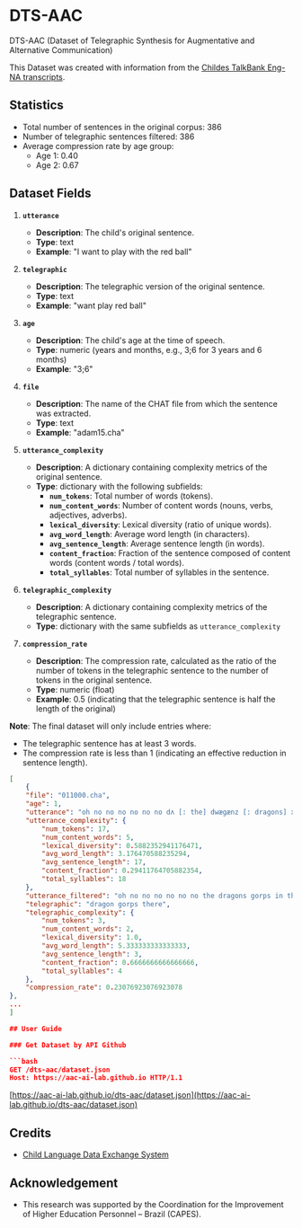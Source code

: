 # DTS-AAC

DTS-AAC (Dataset of Telegraphic Synthesis for Augmentative and Alternative Communication)

This Dataset was created with information from the [Childes TalkBank Eng-NA transcripts](https://childes.talkbank.org/access/Eng-NA/).

## Statistics

- Total number of sentences in the original corpus: 386
- Number of telegraphic sentences filtered: 386
- Average compression rate by age group:
    - Age 1: 0.40
    - Age 2: 0.67

## Dataset Fields

1. **`utterance`**
   - **Description**: The child's original sentence.
   - **Type**: text
   - **Example**: "I want to play with the red ball"

2. **`telegraphic`**
   - **Description**: The telegraphic version of the original sentence.
   - **Type**: text
   - **Example**: "want play red ball"

3. **`age`**
   - **Description**: The child's age at the time of speech.
   - **Type**: numeric (years and months, e.g., 3;6 for 3 years and 6 months)
   - **Example**: "3;6"

4. **`file`**
   - **Description**: The name of the CHAT file from which the sentence was extracted.
   - **Type**: text
   - **Example**: "adam15.cha"

5. **`utterance_complexity`**
   - **Description**: A dictionary containing complexity metrics of the original sentence.
   - **Type**: dictionary with the following subfields:
     - **`num_tokens`**: Total number of words (tokens).
     - **`num_content_words`**: Number of content words (nouns, verbs, adjectives, adverbs).
     - **`lexical_diversity`**: Lexical diversity (ratio of unique words).
     - **`avg_word_length`**: Average word length (in characters).
     - **`avg_sentence_length`**: Average sentence length (in words).
     - **`content_fraction`**: Fraction of the sentence composed of content words (content words / total words).
     - **`total_syllables`**: Total number of syllables in the sentence.


6. **`telegraphic_complexity`**
   - **Description**: A dictionary containing complexity metrics of the telegraphic sentence.
   - **Type**: dictionary with the same subfields as `utterance_complexity`

7. **`compression_rate`**
   - **Description**: The compression rate, calculated as the ratio of the number of tokens in the telegraphic sentence to the number of tokens in the original sentence.
   - **Type**: numeric (float)
   - **Example**: 0.5 (indicating that the telegraphic sentence is half the length of the original)

**Note**: The final dataset will only include entries where:
- The telegraphic sentence has at least 3 words.
- The compression rate is less than 1 (indicating an effective reduction in sentence length).

```json
[
    {
    "file": "011000.cha",
    "age": 1,
    "utterance": "oh no no no no no no dʌ [: the] dwægænz [: dragons] xxx (.) &~gorps in dɛr [: there] [/] dɛr [: there] .",
    "utterance_complexity": {
        "num_tokens": 17,
        "num_content_words": 5,
        "lexical_diversity": 0.5882352941176471,
        "avg_word_length": 3.176470588235294,
        "avg_sentence_length": 17,
        "content_fraction": 0.29411764705882354,
        "total_syllables": 18
    },
    "utterance_filtered": "oh no no no no no no the dragons gorps in there there",
    "telegraphic": "dragon gorps there",
    "telegraphic_complexity": {
        "num_tokens": 3,
        "num_content_words": 2,
        "lexical_diversity": 1.0,
        "avg_word_length": 5.333333333333333,
        "avg_sentence_length": 3,
        "content_fraction": 0.6666666666666666,
        "total_syllables": 4
    },
    "compression_rate": 0.23076923076923078
},
...
]

## User Guide

### Get Dataset by API Github

```bash
GET /dts-aac/dataset.json
Host: https://aac-ai-lab.github.io HTTP/1.1
```
[https://aac-ai-lab.github.io/dts-aac/dataset.json](https://aac-ai-lab.github.io/dts-aac/dataset.json)

## Credits

- [Child Language Data Exchange System](https://childes.talkbank.org/)

## Acknowledgement

- This research was supported by the Coordination for the Improvement of Higher Education Personnel – Brazil (CAPES).